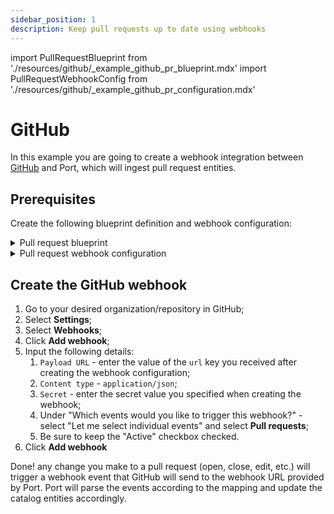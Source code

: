 ```yaml
---
sidebar_position: 1
description: Keep pull requests up to date using webhooks
---
```


import PullRequestBlueprint from './resources/github/\_example_github_pr_blueprint.mdx'
import PullRequestWebhookConfig from './resources/github/\_example_github_pr_configuration.mdx'

# GitHub

In this example you are going to create a webhook integration between [GitHub](https://github.com) and Port, which will ingest pull request entities.

## Prerequisites

Create the following blueprint definition and webhook configuration:

<details>
<summary>Pull request blueprint</summary>

<PullRequestBlueprint/>

</details>

<details>
<summary>Pull request webhook configuration</summary>

Remember to replace the `WEBHOOK_SECRET` with the real secret you specify when creating the webhook in GitHub.

<PullRequestWebhookConfig/>

</details>

## Create the GitHub webhook

1. Go to your desired organization/repository in GitHub;
2. Select **Settings**;
3. Select **Webhooks**;
4. Click **Add webhook**;
5. Input the following details:
   1. `Payload URL` - enter the value of the `url` key you received after creating the webhook configuration;
   2. `Content type` - `application/json`;
   3. `Secret` - enter the secret value you specified when creating the webhook;
   4. Under "Which events would you like to trigger this webhook?" - select "Let me select individual events" and select **Pull requests**;
   5. Be sure to keep the "Active" checkbox checked.
6. Click **Add webhook**

Done! any change you make to a pull request (open, close, edit, etc.) will trigger a webhook event that GitHub will send to the webhook URL provided by Port. Port will parse the events according to the mapping and update the catalog entities accordingly.
